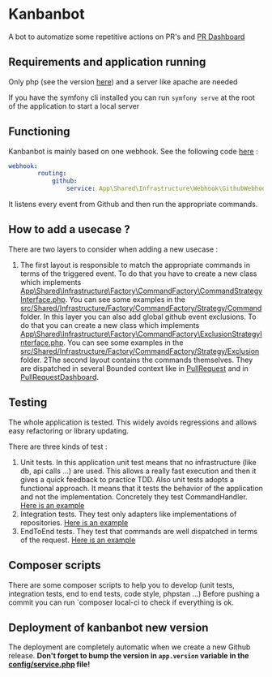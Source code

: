 # Kanbanbot

A bot to automatize some repetitive actions on PR's and [PR Dashboard](https://github.com/orgs/PrestaShop/projects/17)

## Requirements and application running
Only php (see the version [here](composer.json)) and a server like apache are needed

If you have the symfony cli installed you can run `symfony serve` at the root of the application to start a local server

## Functioning
Kanbanbot is mainly based on one webhook. See the following code [here](config/packages/framework.yaml) :
```yaml
webhook:
        routing:
            github:
                service: App\Shared\Infrastructure\Webhook\GithubWebhookParser
```

It listens every event from Github and then run the appropriate commands.

## How to add a usecase ?
There are two layers to consider when adding a new usecase :
1. The first layout is responsible to match the appropriate commands in terms of the triggered event. To do that you have to 
create a new class which implements [App\Shared\Infrastructure\Factory\CommandFactory\CommandStrategyInterface.php](src/Shared/Infrastructure/Factory/CommandFactory/CommandStrategyInterface.php).
You can see some examples in the [src/Shared/Infrastructure/Factory/CommandFactory/Strategy/Command](src/Shared/Infrastructure/Factory/CommandFactory/Strategy/Command) folder.
In this layer you can also add global github event exclusions. To do that you can create a new class which implements [App\Shared\Infrastructure\Factory\CommandFactory\ExclusionStrategyInterface.php](src/Shared/Infrastructure/Factory/CommandFactory/ExclusionStrategyInterface.php). You can see some examples in the [src/Shared/Infrastructure/Factory/CommandFactory/Strategy/Exclusion](src/Shared/Infrastructure/Factory/CommandFactory/Strategy/Exclusion) folder.
2The second layout contains the commands themselves. They are dispatched in several Bounded context like in [PullRequest](src/PullRequest/Application/CommandHandler) and in [PullRequestDashboard](src/PullRequestDashboard/Application/CommandHandler).

## Testing
The whole application is tested. This widely avoids regressions and allows easy refactoring or library updating.

There are three kinds of test :
1. Unit tests. In this application unit test means that no infrastructure (like db, api calls ...) are used. This allows a really fast execution and then it gives a quick feedback to practice TDD. Also unit tests adopts a functional approach. It means that it tests the behavior of the application and not the implementation. Concretely they test CommandHandler.
[Here is an example](tests/PullRequest/Application/CommandHandler/AddLabelByAapprovalCountCommandHandlerTest.php)
2. Integration tests. They test only adapters like implementations of repositories. [Here is an example](tests/Shared/Infrastructure/Adapter/RestGithubCommitterRepositoryTest.php)
3. EndToEnd tests. They test that commands are well dispatched in terms of the request. [Here is an example](tests/Shared/Infrastructure/Webhook/GithubWebhookTest.php)

## Composer scripts
There are some composer scripts to help you to develop (unit tests, integration tests, end to end tests, code style, phpstan ...)
Before pushing a commit you can run `composer local-ci to check if everything is ok.

## Deployment of kanbanbot new version
The deployment are completely automatic when we create a new Github release.
**Don't forget to bump the version in `app.version` variable in the [config/service.php](config/services.php) file!**